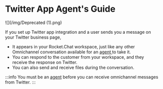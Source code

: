 # Twitter App Agent's Guide

![](/img/Deprecated (1).png)

If you set up Twitter app integration and a user sends you a message on your Twitter business page,

* It appears in your Rocket.Chat workspace, just like any other Omnichannel conversation available for an [agent ](../../../../../use-rocket.chat/omnichannel/agents.md)to take it.
* You can respond to the customer from your workspace, and they receive the response on Twitter.&#x20;
* You can also send and receive files during the conversation.

:::info
You must be an [agent](../../../../../use-rocket.chat/omnichannel/agents.md) before you can receive omnichannel messages from Twitter.
:::
